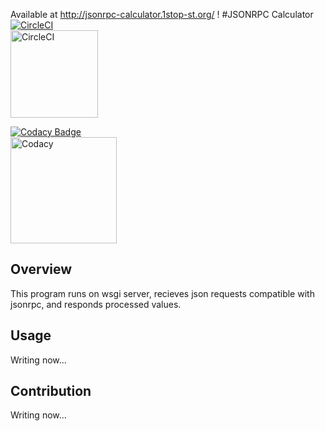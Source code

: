 Available at http://jsonrpc-calculator.1stop-st.org/ !
#JSONRPC Calculator
[![CircleCI](https://circleci.com/gh/1stop-st/jsonrpc-calculator.svg?style=svg)](https://circleci.com/gh/1stop-st/jsonrpc-calculator)  
[<img alt="CircleCI" src="https://www.evernote.com/shard/s42/sh/7762a066-ffeb-4453-b3a8-39ee92ec482b/81f6fcc247eb5e8099ab2a45086e413c/res/e1895a23-94a1-472b-87eb-ef5a96d7968a/68747470733a2f2f73746f726167652e676f6f676c65617069732e636f6d2f6672616d652d7374617469632f636972636c6563692e706e67.png?resizeSmall&width=832" width=140>](https://circleci.com/)

[![Codacy Badge](https://api.codacy.com/project/badge/Grade/6f01fe311425497bb25fc51022ab0461)](https://www.codacy.com/app/h-ikeda/jsonrpc-calculator?utm_source=github.com&utm_medium=referral&utm_content=1stop-st/jsonrpc-calculator&utm_campaign=badger)  
[<img alt="Codacy" src="http://svgshare.com/i/h7.svg" width=170>](https://www.codacy.com/)
## Overview
This program runs on wsgi server, recieves json requests compatible with jsonrpc, and responds processed values.
## Usage
Writing now...
## Contribution
Writing now...
